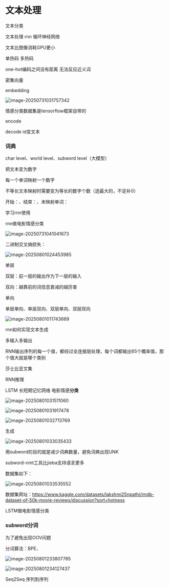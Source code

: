 # 文本处理

文本分类

文本处理  rnn  循环神经网络



文本比图像消耗GPU更小



 



单热码  多热码

one-hot编码之间没有距离 无法反应近义词



密集向量



embedding



![image-20250731031757342](C:\Users\oyaZXL\AppData\Roaming\Typora\typora-user-images\image-20250731031757342.png)

情感分类数据集是tensorflow框架自带的

encode

decode  id变文本

### 词典

char level、world level、subword level（大模型）



把文本变为数字

每一个单词映射一个数字

不等长文本映射时需要变为等长的数字个数（选最大的，不足补0）

开始：、结束：、未映射单词：





学习rnn使用

rnn做电影情感分类

![image-20250731041041673](C:\Users\oyaZXL\AppData\Roaming\Typora\typora-user-images\image-20250731041041673.png)

二进制交叉熵损失：

![image-20250801024453985](C:\Users\oyaZXL\AppData\Roaming\Typora\typora-user-images\image-20250801024453985.png)

单层

双层：前一层的输出作为下一层的输入

双向：越靠前的词信息衰减的越厉害

单向

单层单向、单层双向、双层单向、双层双向



![image-20250801011743669](C:\Users\oyaZXL\AppData\Roaming\Typora\typora-user-images\image-20250801011743669.png)

rnn如何实现文本生成

多输入多输出

RNN输出序列的每一个值，都经过全连接层处理，每个词都输出65个概率值，那个值大就是哪个类别



莎士比亚文集



RNN推理

LSTM 长短期记忆网络   电影情感**分类**

![image-20250801031511060](C:\Users\oyaZXL\AppData\Roaming\Typora\typora-user-images\image-20250801031511060.png)



![image-20250801031917478](C:\Users\oyaZXL\AppData\Roaming\Typora\typora-user-images\image-20250801031917478.png)

![image-20250801032713769](C:\Users\oyaZXL\AppData\Roaming\Typora\typora-user-images\image-20250801032713769.png)



生成

![image-20250801033035433](C:\Users\oyaZXL\AppData\Roaming\Typora\typora-user-images\image-20250801033035433.png)

用subword的目的就是减少词典数量，避免词典出现UNK

subword-nmt工具比jieba支持语言更多

数据集如下：

![image-20250801033535552](C:\Users\oyaZXL\AppData\Roaming\Typora\typora-user-images\image-20250801033535552.png)

数据集网址：https://www.kaggle.com/datasets/lakshmi25npathi/imdb-dataset-of-50k-movie-reviews/discussion?sort=hotness



LSTM做电影情感分类  

### subword分词

为了避免出现OOV问题

分词算法：BPE、

![image-20250801233807765](C:\Users\oyaZXL\AppData\Roaming\Typora\typora-user-images\image-20250801233807765.png)



![image-20250801234127437](C:\Users\oyaZXL\AppData\Roaming\Typora\typora-user-images\image-20250801234127437.png)

Seq2Seq 序列到序列






